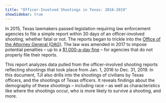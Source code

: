 ```yaml
---
title: "Officer-Involved Shootings in Texas: 2016-2019"
showSidebar: true
---
```

In 2015, Texas lawmakers passed legislation requiring law enforcement agencies to file a simple report within 30 days of an officer-involved shooting, whether fatal or not. The reports began to trickle into the [Office of the Attorney General (OAG)](https://texasattorneygeneral.gov/). The law was amended in 2017 to impose potential penalties – up to a [$1,000-a-day fine](https://capitol.texas.gov/tlodocs/85R/billtext/pdf/HB00245F.pdf#navpanes=0) – for agencies that do not properly file their reports.

This report analyzes data pulled from the officer-involved shooting reports reflecting shootings that took place from Jan. 1, 2016 to Dec. 31, 2019. In this document, TJI also drills into the shootings of civilians by Texas officers, and the shootings of Texas officers. It reveals findings about the demography of these shootings – including race – as well as characteristics like where the shootings occur, who is more likely to survive a shooting, and more.
